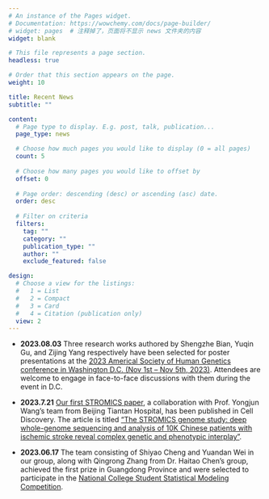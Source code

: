 ```yaml
---
# An instance of the Pages widget.
# Documentation: https://wowchemy.com/docs/page-builder/
# widget: pages  # 注释掉了，页面将不显示 news 文件夹的内容 
widget: blank

# This file represents a page section.
headless: true

# Order that this section appears on the page.
weight: 10

title: Recent News
subtitle: ""

content:
  # Page type to display. E.g. post, talk, publication...
  page_type: news

  # Choose how much pages you would like to display (0 = all pages)
  count: 5
  
  # Choose how many pages you would like to offset by
  offset: 0
  
  # Page order: descending (desc) or ascending (asc) date.
  order: desc
  
  # Filter on criteria
  filters:
    tag: ""
    category: ""
    publication_type: ""
    author: ""
    exclude_featured: false

design:
  # Choose a view for the listings:
  #   1 = List
  #   2 = Compact
  #   3 = Card
  #   4 = Citation (publication only)
  view: 2
---
```


<!-- 实验室动态内容暂时放在这里，等之后学会新的表达形式之后再改  -->

- **2023.08.03** Three research works authored by Shengzhe Bian, Yuqin Gu, and Zijing Yang respectively have been selected for poster presentations at the [2023 Americal Society of Human Genetics conference in Washington D.C. (Nov 1st – Nov 5th, 2023)](https://www.ashg.org/meetings/2023meeting/). Attendees are welcome to engage in face-to-face discussions with them during the event in D.C.

- **2023.7.21** [Our first STROMICS paper](/publication/si-cheng-2023/), a collaboration with Prof. Yongjun Wang’s team from Beijing Tiantan Hospital, has been published in Cell Discovery. The article is titled [“The STROMICS genome study: deep whole-genome sequencing and analysis of 10K Chinese patients with ischemic stroke reveal complex genetic and phenotypic interplay”](https://www.nature.com/articles/s41421-023-00582-8).

- **2023.06.17** The team consisting of Shiyao Cheng and Yuandan Wei in our group, along with Qingrong Zhang from Dr. Haitao Chen’s group, achieved the first prize in Guangdong Province and were selected to participate in the [National College Student Statistical Modeling Competition](http://tjjmds.ai-learning.net/dsdt/36932.jhtml).





